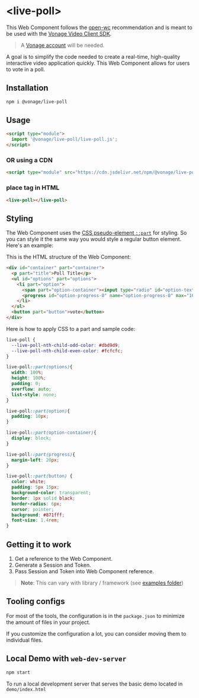 # \<live-poll>

This Web Component follows the [open-wc](https://github.com/open-wc/open-wc) recommendation and is meant to be used with the [Vonage Video Client SDK](https://developer.vonage.com/en/video/client-sdks/web/overview).

> A [Vonage account](https://ui.idp.vonage.com/ui/auth/registration) will be needed.

A goal is to simplify the code needed to create a real-time, high-quality interactive video application quickly. This Web Component allows for users to vote in a poll.

## Installation

```bash
npm i @vonage/live-poll
```

## Usage

```html
<script type="module">
  import '@vonage/live-poll/live-poll.js';
</script>
```

### OR using a CDN
```html
<script type="module" src="https://cdn.jsdelivr.net/npm/@vonage/live-poll@latest/live-poll.js/+esm"></script>

```

### place tag in HTML

```html
<live-poll></live-poll>
```

## Styling

The Web Component uses the [CSS pseudo-element `::part`](https://developer.mozilla.org/en-US/docs/Web/CSS/::part) for styling. So you can style it the same way you would style a regular button element. Here's an example:

This is the HTML structure of the Web Component:

```html
<div id="container" part="container">
  <p part="title">Poll Title</p>
  <ul id="options" part="options">
    <li part="option">
      <span part="option-container"><input type="radio" id="option-text-0" name="option" part="radio" /><label for="option-text-0" part="label">Option 0</label></span>
      <progress id="option-progress-0" name="option-progress-0" max="100" part="progress">70%</progress><output name="option-result-0" for="option-progress-0" part="output">7</output>
    </li>
  </ul>
  <button part="button">vote</button>
</div>
```

Here is how to apply CSS to a part and sample code:
```css
live-poll {
  --live-poll-nth-child-odd-color: #dbd9d9;
  --live-poll-nth-child-even-color: #fcfcfc;
}

live-poll::part(options){
  width: 100%;
  height: 100%;
  padding: 0;
  overflow: auto;
  list-style: none;
}

live-poll::part(option){
  padding: 10px;
}

live-poll::part(option-container){
  display: block;
}

live-poll::part(progress){
  margin-left: 20px;
}

live-poll::part(button) {
  color: white;
  padding: 5px 15px;
  background-color: transparent;
  border: 1px solid black;
  border-radius: 6px;
  cursor: pointer;
  background: #871fff;
  font-size: 1.4rem;
}
```

## Getting it to work

1. Get a reference to the Web Component.
2. Generate a Session and Token.
3. Pass Session and Token into Web Component reference.

>**Note**: This can vary with library / framework (see [examples folder](../examples))

## Tooling configs

For most of the tools, the configuration is in the `package.json` to minimize the amount of files in your project.

If you customize the configuration a lot, you can consider moving them to individual files.

## Local Demo with `web-dev-server`

```bash
npm start
```

To run a local development server that serves the basic demo located in `demo/index.html`
